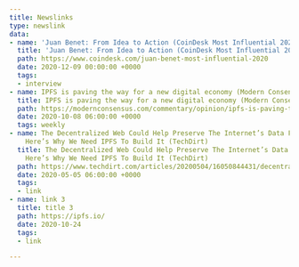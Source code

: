 ```yaml
---
title: Newslinks
type: newslink
data:
- name: 'Juan Benet: From Idea to Action (CoinDesk Most Influential 2020)'
  title: 'Juan Benet: From Idea to Action (CoinDesk Most Influential 2020)'
  path: https://www.coindesk.com/juan-benet-most-influential-2020
  date: 2020-12-09 00:00:00 +0000
  tags:
  - interview
- name: IPFS is paving the way for a new digital economy (Modern Consensus)
  title: IPFS is paving the way for a new digital economy (Modern Consensus)
  path: https://modernconsensus.com/commentary/opinion/ipfs-is-paving-the-way-for-a-new-digital-economy/
  date: 2020-10-08 06:00:00 +0000
  tags: weekly
- name: The Decentralized Web Could Help Preserve The Internet’s Data For 1,000 Years.
    Here’s Why We Need IPFS To Build It (TechDirt)
  title: The Decentralized Web Could Help Preserve The Internet’s Data For 1,000 Years.
    Here’s Why We Need IPFS To Build It (TechDirt)
  path: https://www.techdirt.com/articles/20200504/16050844431/decentralized-web-could-help-preserve-internets-data-1000-years-heres-why-we-need-ipfs-to-build-it.shtml#comments
  date: 2020-05-05 06:00:00 +0000
  tags:
  - link
- name: link 3
  title: title 3
  path: https://ipfs.io/
  date: 2020-10-24
  tags:
  - link

---
```

